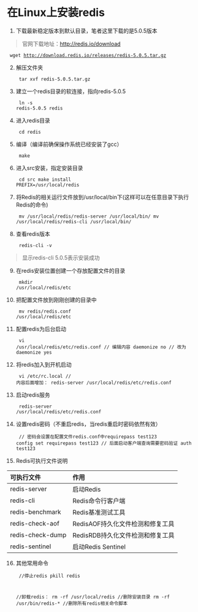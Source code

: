 # 在Linux上安装redis

1. 下载最新稳定版本到默认目录，笔者这里下载的是5.0.5版本
> 官网下载地址：http://redis.io/download 

<code><pre>
    wget http://download.redis.io/releases/redis-5.0.5.tar.gz
</pre></code>

2. 解压文件夹
<code><pre>
    tar xvf redis-5.0.5.tar.gz
</pre></code>

3. 建立一个redis目录的软连接，指向redis-5.0.5
<code><pre>
    ln -s redis-5.0.5 redis
</pre></code>

4. 进入redis目录
<code><pre>
    cd redis
</pre></code>

5. 编译（编译前确保操作系统已经安装了gcc）
<code><pre>
    make
</pre></code>

6. 进入src安装，指定安装目录
<code><pre>
    cd src
    make install PREFIX=/usr/local/redis
</pre></code>

7. 将Redis的相关运行文件放到/usr/local/bin下(这样可以在任意目录下执行Redis的命令)
<code><pre>
    mv /usr/local/redis/redis-server /usr/local/bin/
    mv /usr/local/redis/redis-cli /usr/local/bin/
</pre></code>

8. 查看redis版本
<code><pre>
    redis-cli -v
</pre></code>
> 显示redis-cli 5.0.5表示安装成功

9. 在redis安装位置创建一个存放配置文件的目录
<code><pre>
    mkdir /usr/local/redis/etc
</pre></code>

10. 把配置文件放到刚刚创建的目录中
<code><pre>
    mv redis/redis.conf /usr/local/redis/etc
</pre></code>

11. 配置redis为后台启动
<code><pre>
    vi /usr/local/redis/etc/redis.conf
    // 编辑内容
    daemonize no
    // 改为
    daemonize yes
</pre></code>

12. 将redis加入到开机启动
<code><pre>
    vi /etc/rc.local
    // 内容后面增加：
    redis-server /usr/local/redis/etc/redis.conf
</pre></code>

13. 启动redis服务
<code><pre>
    redis-server /usr/local/redis/etc/redis.conf
</pre></code>

14. 设置redis密码（不重启redis，当redis重启时密码依然有效）
<code><pre>
    // 密码会设置在配置文件redis.conf中requirepass test123
    config set requirepass test123
    // 后面启动客户端查询需要密码验证
    auth test123
</pre></code>

15. Redis可执行文件说明

| 可执行文件 | 作用 |
| :--- | :--- |
| redis-server | 启动Redis |
| redis-cli | Redis命令行客户端 |
| redis-benchmark | Redis基准测试工具 |
| redis-check-aof | RedisAOF持久化文件检测和修复工具 |
| redis-check-dump | RedisRDB持久化文件检测和修复工具 |
| redis-sentinel | 启动Redis Sentinel |

16. 其他常用命令
<code><pre>
    //停止redis
    pkill redis  
    
    //卸载redis：
    rm -rf /usr/local/redis //删除安装目录
    rm -rf /usr/bin/redis-* //删除所有redis相关命令脚本
</pre></code>